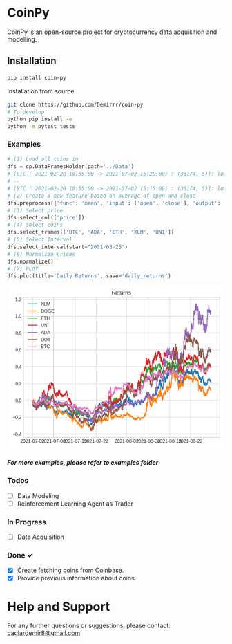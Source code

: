 # CoinPy
CoinPy is an open-source project for cryptocurrency data acquisition and modelling.

## Installation
```bash
pip install coin-py
```
Installation from source
```bash
git clone https://github.com/Demirrr/coin-py
# To develop
python pip install -e
python -m pytest tests
```
### Examples
```python
# (1) Load all coins in
dfs = cp.DataFramesHolder(path='../Data')
# [ETC ( 2021-02-20 10:55:00 -> 2021-07-02 15:20:00) : (36174, 5)]: low,	high,	open,	close,	volume]
# --
# [BTC ( 2021-02-20 10:55:00 -> 2021-07-02 15:15:00) : (36174, 5)]: low,	high,	open,	close,	volume]
# (2) Create a new feature based on average of open and close
dfs.preprocess({'func': 'mean', 'input': ['open', 'close'], 'output': 'price'})
# (3) Select price
dfs.select_col(['price'])
# (4) Select coins
dfs.select_frames(['BTC', 'ADA', 'ETH', 'XLM', 'UNI'])
# (5) Select Interval
dfs.select_interval(start="2021-03-25")
# (6) Normalize prices
dfs.normalize()
# (7) PLOT
dfs.plot(title='Daily Returns', save='daily_returns')
```
![image info](examples/returns.png)
##### For more examples, please refer to examples folder

### Todos

- [ ] Data Modeling
- [ ] Reinforcement Learning Agent as Trader

### In Progress

- [ ] Data Acquisition

### Done ✓

- [x] Create fetching coins from Coinbase.
- [x] Provide previous information about coins.

# Help and Support
For any further questions or suggestions, please contact: caglardemir8@gmail.com